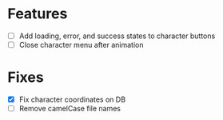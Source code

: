 # Features

- [ ] Add loading, error, and success states to character buttons
- [ ] Close character menu after animation

# Fixes

- [x] Fix character coordinates on DB
- [ ] Remove camelCase file names